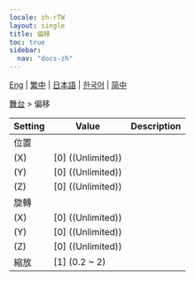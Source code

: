 ```yaml
---
locale: zh-rTW
layout: single
title: 偏移
toc: true
sidebar:
  nav: "docs-zh"
---
```

[Eng](/dancexr/menu/2025.4/stage/offset) | [繁中](/tw/dancexr/menu/2025.4/stage/offset) | [日本語](/jp/dancexr/menu/2025.4/stage/offset) | [한국어](/kr/dancexr/menu/2025.4/stage/offset) | [简中](/zh/dancexr/menu/2025.4/stage/offset)

[舞台](../menu#舞台) > 偏移



| Setting | Value | Description |
| :--- | --- | :--- |
| 位置 || 
| (X) | [0] ((Unlimited)) | 
| (Y) | [0] ((Unlimited)) | 
| (Z) | [0] ((Unlimited)) | 
| 旋轉 || 
| (X) | [0] ((Unlimited)) | 
| (Y) | [0] ((Unlimited)) | 
| (Z) | [0] ((Unlimited)) | 
| 縮放 | [1] (0.2 ~ 2) | 
